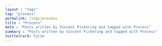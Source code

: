 ```yaml
---
layout : "tags"
tag: "process"
permalink: /tags/process
title : "Process"
meta : "Posts written by Vincent Pickering and tagged with Process"
summary : "Posts written by Vincent Pickering and tagged with Process"
twitterCard: false
---
```

